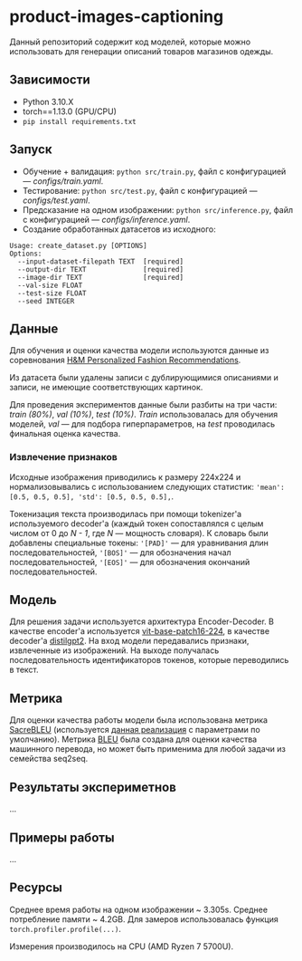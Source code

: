 # product-images-captioning

Данный репозиторий содержит код моделей, которые можно использовать для генерации описаний товаров магазинов одежды.

## Зависимости
* Python 3.10.X
* torch==1.13.0 (GPU/CPU)
* `pip install requirements.txt`

## Запуск
* Обучение + валидация:
`python src/train.py`, файл с конфигурацией — <i>configs/train.yaml</i>.
* Тестирование:
`python src/test.py`, файл с конфигурацией — <i>configs/test.yaml</i>.
* Предсказание на одном изображении:
`python src/inference.py`, файл с конфигурацией — <i>configs/inference.yaml</i>.
* Создание обработанных датасетов из исходного:
```
Usage: create_dataset.py [OPTIONS]
Options:
  --input-dataset-filepath TEXT  [required]
  --output-dir TEXT              [required]
  --image-dir TEXT               [required]
  --val-size FLOAT
  --test-size FLOAT
  --seed INTEGER
```

## Данные

Для обучения и оценки качества модели используются данные из соревнования 
[H&M Personalized Fashion Recommendations](https://www.kaggle.com/competitions/h-and-m-personalized-fashion-recommendations).

Из датасета были удалены записи с дублирующимися описаниями и записи, не имеющие соответствующих картинок.

Для проведения экспериментов данные были разбиты на три части: <i>train (80%)</i>,
<i>val (10%)</i>, <i>test (10%)</i>. <i>Train</i> использовалась для обучения моделей, <i>val</i> — для подбора
гиперпараметров, на <i>test</i> проводилась финальная оценка качества.

### Извлечение признаков

Исходные изображения приводились к размеру 224x224 и нормализовывались с использованием следующих статистик:
`'mean': [0.5, 0.5, 0.5], 'std': [0.5, 0.5, 0.5],`.

Токенизация текста производилась при помощи tokenizer'а используемого decoder'а (каждый токен сопоставлялся с целым числом
от 0 до <i>N - 1</i>, где <i>N</i> — мощность словаря).
К словарь были добавлены специальные токены: `'[PAD]'` — для уравнивания длин последовательностей,
`'[BOS]'` — для обозначения начал последовательностей, `'[EOS]'` — для обозначения окончаний последовательностей.

## Модель

Для решения задачи используется архитектура Encoder-Decoder.
В качестве encoder'а используется [vit-base-patch16-224](https://huggingface.co/google/vit-base-patch16-224),
в качестве decoder'а [distilgpt2](https://huggingface.co/distilgpt2).
На вход модели передавались признаки, извлеченные из изображений. На выходе получалась последовательность идентификаторов токенов,
которые переводились в текст.

## Метрика

Для оценки качества работы модели была использована метрика [SacreBLEU](https://github.com/mjpost/sacrebleu) 
(используется [данная реализация](https://huggingface.co/spaces/evaluate-metric/sacrebleu) с параметрами по умолчанию).
Метрика [BLEU](https://en.wikipedia.org/wiki/BLEU) была создана для оценки качества машинного перевода, но может быть применима
для любой задачи из семейства seq2seq.

## Результаты экспериметнов
...

## Примеры работы
...

## Ресурсы

Среднее время работы на одном изображении ~ 3.305s. Среднее потребление памяти ~ 4.2GB. Для замеров использовалась
функция `torch.profiler.profile(...)`. 

Измерения производилось на CPU (AMD Ryzen 7 5700U).
